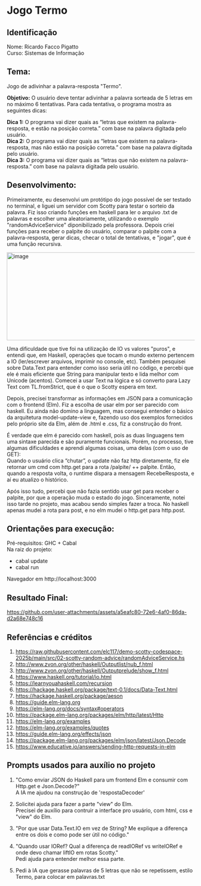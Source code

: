 # Jogo Termo

## **Identificação**
   
Nome: Ricardo Facco Pigatto  
Curso: Sistemas de Informação

## **Tema:**   
Jogo de adivinhar a palavra-resposta "Termo".
   
**Objetivo:** O usuário deve tentar adivinhar a palavra sorteada de 5 letras em no máximo 6 tentativas. Para cada tentativa, o programa mostra as seguintes dicas:  
  
**Dica 1:** O programa vai dizer quais as “letras que existem na palavra-resposta, e estão na posição correta.” com base na palavra digitada pelo usuário.  
**Dica 2:** O programa vai dizer quais as “letras que existem na palavra-resposta, mas não estão na posição correta.” com base na palavra digitada pelo usuário.  
**Dica 3:** O programa vai dizer quais as “letras que não existem na palavra-resposta.” com base na palavra digitada pelo usuário.  

## **Desenvolvimento:**
  
Primeiramente, eu desenvolvi um protótipo do jogo possível de ser testado no terminal, e liguei um servidor com Scotty para testar o sorteio da palavra. Fiz isso criando funções em haskell para ler o arquivo .txt de palavras e escolher uma aleatoriamente, utilizando o exemplo "randomAdviceService" diponibilizado pela professora. Depois criei funções para receber o palpite do usuário, comparar o palpite com a palavra-resposta, gerar dicas, checar o total de tentativas, e "jogar", que é uma função recursiva.

    
  <img width="687" height="236" alt="image" src="https://github.com/user-attachments/assets/29f1d891-dc7b-4ac3-81e9-dfac68ce75dc" />
  
  
Uma dificuldade que tive foi na utilização de IO vs valores "puros", e entendi que, em Haskell, operações que tocam o mundo externo pertencem a IO (ler/escrever arquivos, imprimir no console, etc). Também pesquisei sobre Data.Text para entender como isso seria útil no código, e percebi que ele é mais eficiente que String para manipular texto e lida melhor com Unicode (acentos). Comecei a usar Text na lógica e só converto para Lazy Text com TL.fromStrict, que é o que o Scotty espera em text.  
  
Depois, precisei transformar as informações em JSON para a comunicação com o frontend (Elm). Fiz a escolha de usar elm por ser parecido com haskell. Eu ainda não domino a linguagem, mas consegui entender o básico da arquitetura model-update-view e, fazendo uso dos exemplos fornecidos pelo próprio site da Elm, além de .html e .css, fiz a construção do front.

É verdade que elm é parecido com haskell, pois as duas linguagens tem uma sintaxe parecida e são puramente funcionais. Porém, no processo, tive algumas dificuldades e aprendi algumas coisas, uma delas (com o uso de GET):  
Quando o usuário clica “chutar”, o update não faz http diretamente, fiz ele retornar um cmd com http.get para a rota /palpite/ ++ palpite. Então, quando a resposta volta, o runtime dispara a mensagem RecebeResposta, e aí eu atualizo o histórico.

Após isso tudo, percebi que não fazia sentido usar get para receber o palpite, por que a operação muda o estado do jogo. Sinceramente, notei isso tarde no projeto, mas acabou sendo simples fazer a troca. No haskell apenas mudei a rota para post, e no elm mudei o http.get para http.post.
  
## **Orientações para execução:**  
Pré-requisitos: GHC + Cabal  
Na raiz do projeto:
- cabal update
- cabal run
   
Navegador em http://localhost:3000  
  
## **Resultado Final:**
  
https://github.com/user-attachments/assets/a5eafc80-72e6-4af0-86da-d2a68e748c16
  


## **Referências e créditos**
   1. https://raw.githubusercontent.com/elc117/demo-scotty-codespace-2025b/main/src/02-scotty-random-advice/randomAdviceService.hs
   2. http://www.zvon.org/other/haskell/Outputlist/nub_f.html
   3. http://www.zvon.org/other/haskell/Outputprelude/show_f.html
   4. https://www.haskell.org/tutorial/io.html
   5. https://learnyouahaskell.com/recursion
   6. https://hackage.haskell.org/package/text-0.1/docs/Data-Text.html
   7. https://hackage.haskell.org/package/aeson
   8. https://guide.elm-lang.org
   9. https://elm-lang.org/docs/syntax#operators
   10. https://package.elm-lang.org/packages/elm/http/latest/Http
   11. https://elm-lang.org/examples
   12. https://elm-lang.org/examples/quotes
   13. https://guide.elm-lang.org/effects/json
   14. https://package.elm-lang.org/packages/elm/json/latest/Json.Decode
   15. https://www.educative.io/answers/sending-http-requests-in-elm


## Prompts usados para auxílio no projeto
1. "Como enviar JSON do Haskell para um frontend Elm e consumir com Http.get e Json.Decode?"  
   A IA me ajudou na construção de 'respostaDecoder'
     
2. Solicitei ajuda para fazer a parte "view" do Elm.  
   Precisei de auxílio para contruir a interface pro usuário, com html, css e "view" do Elm.  
  
3. "Por que usar Data.Text.IO em vez de String? Me explique a diferença entre os dois e como pode ser útil no código."  
  
4. "Quando usar IORef? Qual a diferença de readIORef vs writeIORef e onde devo chamar liftIO em rotas Scotty."  
   Pedi ajuda para entender melhor essa parte.  
  
5. Pedi à IA que gerasse palavras de 5 letras que não se repetissem, estilo Termo, para colocar em palavras.txt